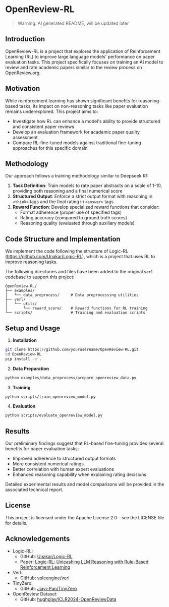 # OpenReview-RL
> Warning: AI generated README, will be updated later

## Introduction
OpenReview-RL is a project that explores the application of Reinforcement Learning (RL) to improve large language models' performance on paper evaluation tasks. This project specifically focuses on training an AI model to review and rate academic papers similar to the review process on OpenReview.org.

## Motivation
While reinforcement learning has shown significant benefits for reasoning-based tasks, its impact on non-reasoning tasks like paper evaluation remains underexplored. This project aims to:
- Investigate how RL can enhance a model's ability to provide structured and consistent paper reviews
- Develop an evaluation framework for academic paper quality assessment
- Compare RL-fine-tuned models against traditional fine-tuning approaches for this specific domain

## Methodology
Our approach follows a training methodology similar to Deepseek R1:

1. **Task Definition**: Train models to rate paper abstracts on a scale of 1-10, providing both reasoning and a final numerical score
2. **Structured Output**: Enforce a strict output format with reasoning in `<think>` tags and the final rating in `<answer>` tags
3. **Reward Function**: Develop specialized reward functions that consider:
   - Format adherence (proper use of specified tags)
   - Rating accuracy (compared to ground truth scores)
   - Reasoning quality (evaluated through auxiliary models)

## Code Structure and Implementation
We implement the code following the structure of Logic-RL (https://github.com/Unakar/Logic-RL), which is a project that uses RL to improve reasoning tasks.

The following directories and files have been added to the original `verl` codebase to support this project:

```
OpenReview-RL/
├── examples/
│   └── data_preprocess/     # Data preprocessing utilities
├── verl/
│   └── utils/
│       └── reward_score/    # Reward functions for RL training
└── scripts/                 # Training and evaluation scripts
```

## Setup and Usage
1. **Installation**
```bash
git clone https://github.com/yourusername/OpenReview-RL.git
cd OpenReview-RL
pip install -e .
```

2. **Data Preparation**
```bash
python examples/data_preprocess/prepare_openreview_data.py
```

3. **Training**
```bash
python scripts/train_openreview_model.py
```

4. **Evaluation**
```bash
python scripts/evaluate_openreview_model.py
```

## Results
Our preliminary findings suggest that RL-based fine-tuning provides several benefits for paper evaluation tasks:
- Improved adherence to structured output formats
- More consistent numerical ratings
- Better correlation with human expert evaluations
- Enhanced reasoning capability when explaining rating decisions

Detailed experimental results and model comparisons will be provided in the associated technical report.

## License
This project is licensed under the Apache License 2.0 - see the LICENSE file for details.


## Acknowledgements
- Logic-RL:
  - GitHub: [Unakar/Logic-RL](https://github.com/Unakar/Logic-RL)
  - Paper: [Logic-RL: Unleashing LLM Reasoning with Rule-Based Reinforcement Learning](https://arxiv.org/abs/2502.14768)
- Verl:
  - GitHub: [volcengine/verl](https://github.com/volcengine/verl)
- TinyZero:
  - GitHub: [Jiayi-Pan/TinyZero](https://github.com/Jiayi-Pan/TinyZero)
- OpenReview Dataset:
  - GitHub: [hughplay/ICLR2024-OpenReviewData](https://github.com/hughplay/ICLR2024-OpenReviewData)
